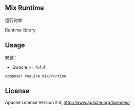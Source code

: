 ## Mix Runtime

运行时库

Runtime library

## Usage

安装：

- Swoole >= 4.4.4

```
composer require mix/runtime
```

## License

Apache License Version 2.0, http://www.apache.org/licenses/
